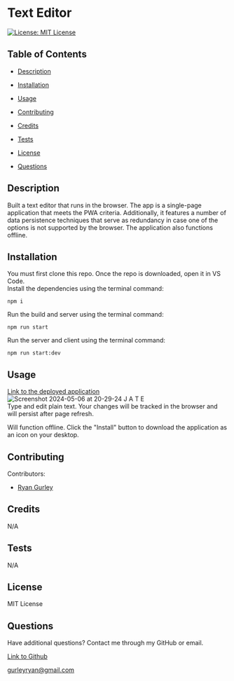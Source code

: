 # Text Editor


[![License: MIT License](https://img.shields.io/badge/License-MIT-green.svg)](https://opensource.org/license/mit/)

## Table of Contents

 * [Description](#description)

 * [Installation](#installation)

 * [Usage](#usage)

 * [Contributing](#contributing)

 * [Credits](#credits)

 * [Tests](#tests)

 * [License](#license)

 * [Questions](#questions)

## Description

Built a text editor that runs in the browser. The app is a single-page application that meets the PWA criteria. Additionally, it features a number of data persistence techniques that serve as redundancy in case one of the options is not supported by the browser. The application also functions offline.

## Installation

You must first clone this repo. Once the repo is downloaded, open it in VS Code. <br />
Install the dependencies using the terminal command:
```console
npm i
```
Run the build and server using the terminal command:
```console
npm run start
```
Run the server and client using the terminal command:
```console
npm run start:dev
```

## Usage

[Link to the deployed application](https://text-editor-ukq4.onrender.com) <br />
![Screenshot 2024-05-06 at 20-29-24 J A T E](https://github.com/gurleyryan/Text-Editor/assets/48134032/b810f33a-aa52-457b-8375-6504487ccd46) <br />
Type and edit plain text. Your changes will be tracked in the browser and will persist after page refresh. <br />

Will function offline. Click the "Install" button to download the application as an icon on your desktop.

## Contributing

Contributors: <br />

- [Ryan Gurley](https://github.com/gurleyryan)

## Credits

N/A

## Tests

N/A

## License

MIT License

## Questions

Have additional questions? Contact me through my GitHub or email.

[Link to Github](https://github.com/gurleyryan)

<a href="mailto:gurleyryan@gmail.com">gurleyryan@gmail.com</a>
